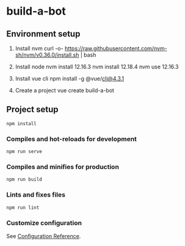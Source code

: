# build-a-bot

## Environment setup

1) Install nvm
curl -o- https://raw.githubusercontent.com/nvm-sh/nvm/v0.36.0/install.sh | bash

2) Install node
nvm install 12.16.3
nvm install 12.18.4
nvm use 12.16.3

3) Install vue cli
npm install -g @vue/cli@4.3.1

4) Create a project
vue create build-a-bot


## Project setup
```
npm install
```

### Compiles and hot-reloads for development
```
npm run serve
```

### Compiles and minifies for production
```
npm run build
```

### Lints and fixes files
```
npm run lint
```

### Customize configuration
See [Configuration Reference](https://cli.vuejs.org/config/).
